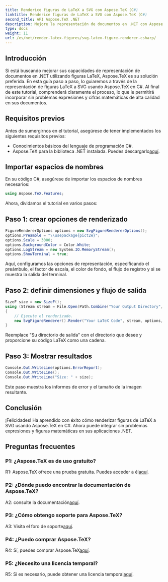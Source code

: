 ```yaml
---
title: Renderice figuras de LaTeX a SVG con Aspose.TeX (C#)
linktitle: Renderice figuras de LaTeX a SVG con Aspose.TeX (C#)
second_title: API Aspose.TeX .NET
description: Mejore la representación de documentos en .NET con Aspose.TeX. Aprenda a renderizar figuras de LaTeX a SVG en C# para una integración perfecta de expresiones matemáticas.
type: docs
weight: 11
url: /es/net/render-latex-figures/svg-latex-figure-renderer-csharp/
---
```

## Introducción

Si está buscando mejorar sus capacidades de representación de documentos en .NET utilizando figuras LaTeX, Aspose.TeX es su solución preferida. En esta guía paso a paso, lo guiaremos a través de la representación de figuras LaTeX a SVG usando Aspose.TeX en C#. Al final de este tutorial, comprenderá claramente el proceso, lo que le permitirá incorporar sin problemas expresiones y cifras matemáticas de alta calidad en sus documentos.

## Requisitos previos

Antes de sumergirnos en el tutorial, asegúrese de tener implementados los siguientes requisitos previos:

- Conocimientos básicos del lenguaje de programación C#.
-  Aspose.TeX para la biblioteca .NET instalada. Puedes descargarlo[aquí](https://releases.aspose.com/tex/net/).

## Importar espacios de nombres

En su código C#, asegúrese de importar los espacios de nombres necesarios:

```csharp
using Aspose.TeX.Features;
```

Ahora, dividamos el tutorial en varios pasos:

## Paso 1: crear opciones de renderizado

```csharp
FigureRendererOptions options = new SvgFigureRendererOptions();
options.Preamble = "\\usepackage{pict2e}";
options.Scale = 3000;
options.BackgroundColor = Color.White;
options.LogStream = new System.IO.MemoryStream();
options.ShowTerminal = true;
```

Aquí, configuramos las opciones de representación, especificando el preámbulo, el factor de escala, el color de fondo, el flujo de registro y si se muestra la salida del terminal.

## Paso 2: definir dimensiones y flujo de salida

```csharp
SizeF size = new SizeF();
using (Stream stream = File.Open(Path.Combine("Your Output Directory", "text-and-formula.svg"), FileMode.Create))
{
    // Ejecute el renderizado.
    new SvgFigureRenderer().Render("Your LaTeX Code", stream, options, out size);
}
```

Reemplace "Su directorio de salida" con el directorio que desee y proporcione su código LaTeX como una cadena.

## Paso 3: Mostrar resultados

```csharp
Console.Out.WriteLine(options.ErrorReport);
Console.Out.WriteLine();
Console.Out.WriteLine("Size: " + size);
```

Este paso muestra los informes de error y el tamaño de la imagen resultante.

## Conclusión

¡Felicidades! Ha aprendido con éxito cómo renderizar figuras de LaTeX a SVG usando Aspose.TeX en C#. Ahora puede integrar sin problemas expresiones y figuras matemáticas en sus aplicaciones .NET.

## Preguntas frecuentes

### P1: ¿Aspose.TeX es de uso gratuito?

 R1: Aspose.TeX ofrece una prueba gratuita. Puedes acceder a él[aquí](https://releases.aspose.com/).

### P2: ¿Dónde puedo encontrar la documentación de Aspose.TeX?

 A2: consulte la documentación[aquí](https://reference.aspose.com/tex/net/).

### P3: ¿Cómo obtengo soporte para Aspose.TeX?

 A3: Visita el foro de soporte[aquí](https://forum.aspose.com/c/tex/47).

### P4: ¿Puedo comprar Aspose.TeX?

 R4: Sí, puedes comprar Aspose.TeX[aquí](https://purchase.aspose.com/buy).

### P5: ¿Necesito una licencia temporal?

 R5: Si es necesario, puede obtener una licencia temporal[aquí](https://purchase.aspose.com/temporary-license/).